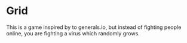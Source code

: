 # Grid

This is a game inspired by to generals.io, but instead of fighting people online, you are fighting a virus which randomly grows.
